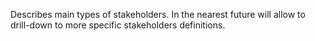 Describes main types of stakeholders. In the nearest future will allow to drill-down to more specific stakeholders definitions.